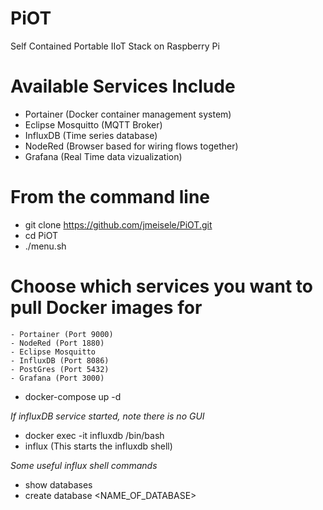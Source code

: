 # PiOT
Self Contained Portable IIoT Stack on Raspberry Pi

# Available Services Include
- Portainer (Docker container management system)
- Eclipse Mosquitto (MQTT Broker)
- InfluxDB (Time series database)
- NodeRed (Browser based for wiring flows together)
- Grafana (Real Time data vizualization)

# From the command line
- git clone https://github.com/jmeisele/PiOT.git
- cd PiOT
- ./menu.sh
# Choose which services you want to pull Docker images for
    - Portainer (Port 9000)
    - NodeRed (Port 1880)
    - Eclipse Mosquitto
    - InfluxDB (Port 8086)
    - PostGres (Port 5432)
    - Grafana (Port 3000)
- docker-compose up -d

*If influxDB service started, note there is no GUI*
- docker exec -it influxdb /bin/bash
- influx (This starts the influxdb shell)

*Some useful influx shell commands*
- show databases
- create database <NAME_OF_DATABASE>

